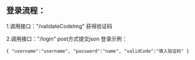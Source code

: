 ## 登录流程：
1.调用接口："/validateCodeImg" 获得验证码

2.调用接口："/login" post方式提交json
登录示例：

`{
	"username":"username",
	"password":"name",
	"validCode":"填入验证码"
}`